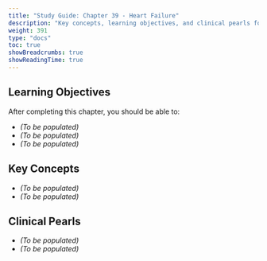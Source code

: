 ```yaml
---
title: "Study Guide: Chapter 39 - Heart Failure"
description: "Key concepts, learning objectives, and clinical pearls for Chapter 39: Heart Failure."
weight: 391
type: "docs"
toc: true
showBreadcrumbs: true
showReadingTime: true
---
```


## Learning Objectives

After completing this chapter, you should be able to:

- *(To be populated)*
- *(To be populated)*
- *(To be populated)*

## Key Concepts

- *(To be populated)*
- *(To be populated)*

## Clinical Pearls

- *(To be populated)*
- *(To be populated)*
